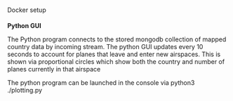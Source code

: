 ####


Docker setup


####


**Python GUI**

The Python program connects to the stored mongodb collection of mapped country data by incoming stream. The python GUI updates every 10 seconds to account for planes that leave and enter new airspaces. This is shown via proportional circles which show both the country and number of planes currently in that airspace

The python program can be launched in the console via python3 ./plotting.py


####


